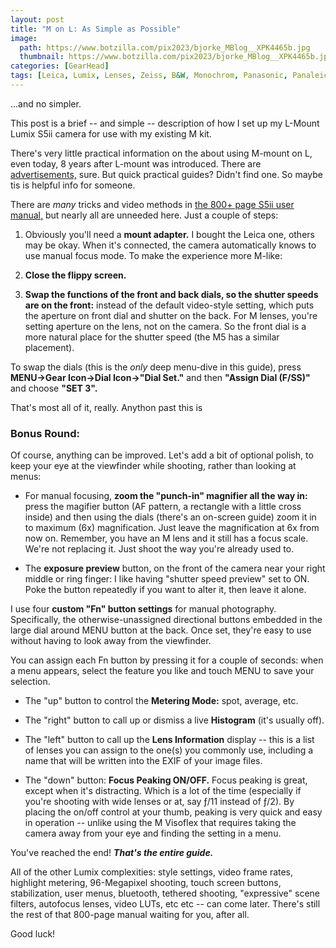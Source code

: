 ```yaml
---
layout: post
title: "M on L: As Simple as Possible"
image:
  path: https://www.botzilla.com/pix2023/bjorke_MBlog__XPK4465b.jpg
  thumbnail: https://www.botzilla.com/pix2023/bjorke_MBlog__XPK4465b.jpg
categories: [GearHead]
tags: [Leica, Lumix, Lenses, Zeiss, B&W, Monochrom, Panasonic, Panaleica]
---
```


...and no simpler.

This post is a brief -- and simple -- description of how I set up my L-Mount Lumix S5ii camera for use with my existing M kit.

There's very little practical information on the about using M-mount on L, even today, 8 years after L-mount was introduced. There are <a href="https://youtu.be/p3-DWpYhuNU">advertisements,</a> sure. But quick practical guides? Didn't find one. So maybe tis is helpful info for someone.

There are _many_ tricks and video methods in <a href="https://help.na.panasonic.com/wp-content/uploads/2023/02/DCS5M2_DVQP2839ZA_ENG.pdf">the 800+ page S5ii user manual,</a> but nearly all are unneeded here. Just a couple of steps:

<!--more-->

1. Obviously you'll need a **mount adapter.** I bought the Leica one, others may be okay. When it's connected, the camera automatically knows to use manual focus mode. To make the experience more M-like:

1. **Close the flippy screen.**

2. **Swap the functions of the front and back dials, so the shutter speeds are on the front:** instead of the default video-style setting, which puts the aperture on front dial and shutter on the back. For M lenses, you're setting aperture on the lens, not on the camera. So the front dial is a more natural place for the shutter speed (the M5 has a similar placement).

To swap the dials (this is the _only_ deep menu-dive in this guide), press **MENU->Gear Icon->Dial Icon->"Dial Set."** and then **"Assign Dial (F/SS)"** and choose **"SET 3".**

That's most all of it, really. Anython past this is

### Bonus Round: 

Of course, anything can be improved. Let's add a bit of optional polish, to keep your eye at the viewfinder while shooting, rather than looking at menus:

* For manual focusing, **zoom the "punch-in" magnifier all the way in:** press the magifier button (AF pattern, a rectangle with a little cross inside) and then using the dials (there's an on-screen guide) zoom it in to maximum (6x) magnification. Just leave the magnification at 6x  from now on. Remember, you have an M lens and it still has a focus scale. We're not replacing it. Just shoot the way you're already used to.

* The **exposure preview** button, on the front of the camera near your right middle or ring finger: I like having "shutter speed preview" set to ON. Poke the button repeatedly if you want to alter it, then leave it alone.

I use four **custom "Fn" button settings** for manual photography. Specifically, the otherwise-unassigned directional buttons embedded in the large dial around MENU button at the back. Once set, they're easy to use without having to look away from the viewfinder.

You can assign each Fn button by pressing it for a couple of seconds: when a menu appears, select the feature you like and touch MENU to save your selection.

* The "up" button to control the **Metering Mode:** spot, average, etc.

* The "right" button to call up or dismiss a live **Histogram** (it's usually off).

* The "left" button to call up the **Lens Information** display -- this is a list of lenses you can assign to the one(s) you commonly use, including a name that will be written into the EXIF of your image files.

* The "down" button: **Focus Peaking ON/OFF.** Focus peaking is great, except when it's distracting. Which is a lot of the time (especially if you're shooting with wide lenses or at, say ƒ/11 instead of ƒ/2). By placing the on/off control at your thumb, peaking is very quick and easy in operation -- unlike using the M Visoflex that requires taking the camera away from your eye and finding the setting in a menu.

You've reached the end! **_That's the entire guide._**

All of the other Lumix complexities: style settings, video frame rates, highlight metering, 96-Megapixel shooting, touch screen buttons, stabilization, user menus, bluetooth, tethered shooting, "expressive" scene filters, autofocus lenses, video LUTs, etc etc -- can come later. There's still the rest of that 800-page manual waiting for you, after all.

Good luck!
